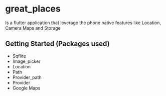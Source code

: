 # great_places

Is a flutter application that leverage the phone native features like Location, Camera Maps and Storage

## Getting Started (Packages used)
+ Sqflite
+ Image_picker
+ Location
+ Path
+ Provider_path
+ Provider
+ Google Maps


